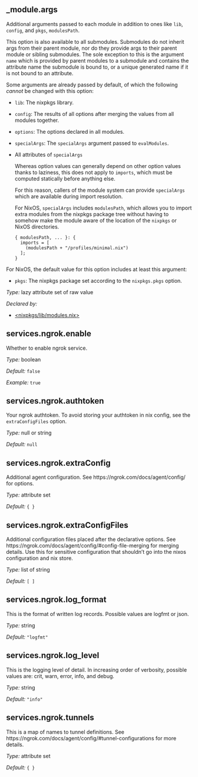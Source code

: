 ## _module\.args

Additional arguments passed to each module in addition to ones
like ` lib `, ` config `,
and ` pkgs `, ` modulesPath `\.

This option is also available to all submodules\. Submodules do not
inherit args from their parent module, nor do they provide args to
their parent module or sibling submodules\. The sole exception to
this is the argument ` name ` which is provided by
parent modules to a submodule and contains the attribute name
the submodule is bound to, or a unique generated name if it is
not bound to an attribute\.

Some arguments are already passed by default, of which the
following *cannot* be changed with this option:

 - ` lib `: The nixpkgs library\.

 - ` config `: The results of all options after merging the values from all modules together\.

 - ` options `: The options declared in all modules\.

 - ` specialArgs `: The ` specialArgs ` argument passed to ` evalModules `\.

 - All attributes of ` specialArgs `
   
   Whereas option values can generally depend on other option values
   thanks to laziness, this does not apply to ` imports `, which
   must be computed statically before anything else\.
   
   For this reason, callers of the module system can provide ` specialArgs `
   which are available during import resolution\.
   
   For NixOS, ` specialArgs ` includes
   ` modulesPath `, which allows you to import
   extra modules from the nixpkgs package tree without having to
   somehow make the module aware of the location of the
   ` nixpkgs ` or NixOS directories\.
   
   ```
   { modulesPath, ... }: {
     imports = [
       (modulesPath + "/profiles/minimal.nix")
     ];
   }
   ```

For NixOS, the default value for this option includes at least this argument:

 - ` pkgs `: The nixpkgs package set according to
   the ` nixpkgs.pkgs ` option\.



*Type:*
lazy attribute set of raw value

*Declared by:*
 - [\<nixpkgs/lib/modules\.nix>](https://github.com/NixOS/nixpkgs/blob//lib/modules.nix)



## services\.ngrok\.enable



Whether to enable ngrok service\.



*Type:*
boolean



*Default:*
` false `



*Example:*
` true `



## services\.ngrok\.authtoken



Your ngrok authtoken\. To avoid storing your authtoken in nix config, see the ` extraConfigFiles ` option\.



*Type:*
null or string



*Default:*
` null `



## services\.ngrok\.extraConfig



Additional agent configuration\. See https://ngrok\.com/docs/agent/config/ for options\.



*Type:*
attribute set



*Default:*
` { } `



## services\.ngrok\.extraConfigFiles



Additional configuration files placed after the declarative options\. See https://ngrok\.com/docs/agent/config/\#config-file-merging for merging details\.
Use this for sensitive configuration that shouldn’t go into the nixos configuration and nix store\.



*Type:*
list of string



*Default:*
` [ ] `



## services\.ngrok\.log_format



This is the format of written log records\. Possible values are logfmt or json\.



*Type:*
string



*Default:*
` "logfmt" `



## services\.ngrok\.log_level



This is the logging level of detail\. In increasing order of verbosity, possible values are: crit, warn, error, info, and debug\.



*Type:*
string



*Default:*
` "info" `



## services\.ngrok\.tunnels



This is a map of names to tunnel definitions\. See https://ngrok\.com/docs/agent/config/\#tunnel-configurations for more details\.



*Type:*
attribute set



*Default:*
` { } `


